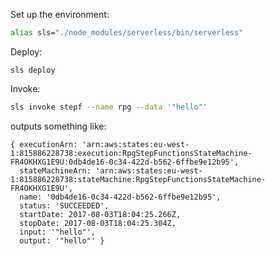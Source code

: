 Set up the environment:

```bash
alias sls="./node_modules/serverless/bin/serverless"
```

Deploy:

```
sls deploy
```

Invoke:

```bash
sls invoke stepf --name rpg --data '"hello"'
```

outputs something like:

```
{ executionArn: 'arn:aws:states:eu-west-1:815886228738:execution:RpgStepFunctionsStateMachine-FR4OKHXG1E9U:0db4de16-0c34-422d-b562-6ffbe9e12b95',
  stateMachineArn: 'arn:aws:states:eu-west-1:815886228738:stateMachine:RpgStepFunctionsStateMachine-FR4OKHXG1E9U',
  name: '0db4de16-0c34-422d-b562-6ffbe9e12b95',
  status: 'SUCCEEDED',
  startDate: 2017-08-03T18:04:25.266Z,
  stopDate: 2017-08-03T18:04:25.304Z,
  input: '"hello"',
  output: '"hello"' }
```
